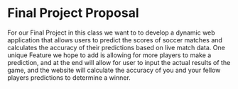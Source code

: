 # Final Project Proposal
For our Final Project in this class we want to to develop a dynamic web application that allows users to predict the scores of soccer matches and calculates the accuracy of their predictions based on live match data. One unique Feature we hope to add is allowing for more players to make a prediction, and at the end will allow for user to input the actual results of the game, and the website will calculate the accuracy of you and your fellow players predictions to determine a winner.
